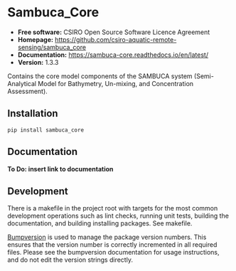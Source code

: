 Sambuca\_Core
=============


* **Free software:** CSIRO Open Source Software Licence Agreement
* **Homepage:** https://github.com/csiro-aquatic-remote-sensing/sambuca_core
* **Documentation:** https://sambuca-core.readthedocs.io/en/latest/
* **Version:** 1.3.3

Contains the core model components of the SAMBUCA system
(Semi-Analytical Model for Bathymetry, Un-mixing, and Concentration
Assessment).

Installation
------------

    pip install sambuca_core

Documentation
-------------

**To Do: insert link to documentation**

Development
-----------

There is a makefile in the project root with targets for the most common
development operations such as lint checks, running unit tests, building
the documentation, and building installing packages. See makefile.

[Bumpversion](https://pypi.python.org/pypi/bumpversion) is used to
manage the package version numbers. This ensures that the version number
is correctly incremented in all required files. Please see the
bumpversion documentation for usage instructions, and do not edit the
version strings directly.

